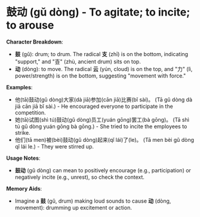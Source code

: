 # **鼓动 (gǔ dòng) - To agitate; to incite; to arouse**

**Character Breakdown**:  
- **鼓** (gǔ): drum; to drum. The radical **支** (zhī) is on the bottom, indicating "support," and "壴" (zhù, ancient drum) sits on top.  
- **动** (dòng): to move. The radical **云** (yún, cloud) is on the top, and "力" (lì, power/strength) is on the bottom, suggesting "movement with force."

**Examples**:  
- 他(tā)鼓动(gǔ dòng)大家(dà jiā)参加(cān jiā)比赛(bǐ sài)。 (Tā gǔ dòng dà jiā cān jiā bǐ sài.) - He encouraged everyone to participate in the competition.  
- 她(tā)试图(shì tú)鼓动(gǔ dòng)员工(yuán gōng)罢工(bà gōng)。 (Tā shì tú gǔ dòng yuán gōng bà gōng.) - She tried to incite the employees to strike.  
- 他们(tā men)被(bèi)鼓动(gǔ dòng)起来(qǐ lái)了(le)。 (Tā men bèi gǔ dòng qǐ lái le.) - They were stirred up.

**Usage Notes**:  
- **鼓动** (gǔ dòng) can mean to positively encourage (e.g., participation) or negatively incite (e.g., unrest), so check the context.

**Memory Aids**:  
- Imagine a **鼓** (gǔ, drum) making loud sounds to cause **动** (dòng, movement): drumming up excitement or action.
